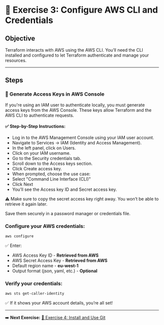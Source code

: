 # 📝 Exercise 3: Configure AWS CLI and Credentials

## Objective

Terraform interacts with AWS using the AWS CLI.
You’ll need the CLI installed and configured to let Terraform authenticate and manage your resources.

---

## Steps

### 🔐 Generate Access Keys in AWS Console

If you're using an IAM user to authenticate locally, you must generate access keys from the AWS Console. These keys allow Terraform and the AWS CLI to authenticate requests.

#### ✅ Step-by-Step Instructions:

- Log in to the AWS Management Console using your IAM user account.
- Navigate to Services → IAM (Identity and Access Management).
- In the left panel, click on Users.
- Click on your IAM username.
- Go to the Security credentials tab.
- Scroll down to the Access keys section.
- Click Create access key.
- When prompted, choose the use case:
- Select "Command Line Interface (CLI)"
- Click Next
- You’ll see the Access key ID and Secret access key.

⚠️ Make sure to copy the secret access key right away. You won’t be able to retrieve it again later.

Save them securely in a password manager or credentials file.

### Configure your AWS credentials:

```bash
aws configure
```

✅ Enter:
- AWS Access Key ID - **Retrieved from AWS**
- AWS Secret Access Key - **Retrieved from AWS**
- Default region name - **eu-west-1**
- Output format (json, yaml, etc.) - **Optional**

### Verify your credentials:

```bash
aws sts get-caller-identity
```

✅ If it shows your AWS account details, you’re all set!

---

➡️ **Next Exercise:** [🧪 Exercise 4: Install and Use Git](./exercise-4.md)